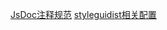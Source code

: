 [JsDoc注释规范](https://jsdoc.app/)
[styleguidist相关配置](https://react-styleguidist.js.org/docs/configuration)